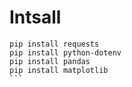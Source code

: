 # Intsall

````
pip install requests
pip install python-dotenv
pip install pandas
pip install matplotlib
```